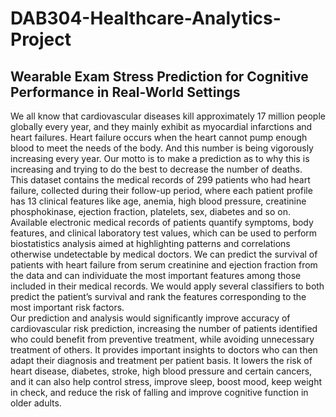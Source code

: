 # DAB304-Healthcare-Analytics-Project

## Wearable Exam Stress Prediction for Cognitive Performance in Real-World Settings

We all know that cardiovascular diseases kill approximately 17 million people globally every year, and they mainly exhibit as myocardial infarctions and heart failures. Heart failure occurs when the heart cannot pump enough blood to meet the needs of the body. And this number is being vigorously increasing every year. Our motto is to make a prediction as to why this is increasing and trying to do the best to decrease the number of deaths.  
This dataset contains the medical records of 299 patients who had heart failure, collected during their follow-up period, where each patient profile has 13 clinical features like age, anemia, high blood pressure, creatinine phosphokinase, ejection fraction, platelets, sex, diabetes and so on. Available electronic medical records of patients quantify symptoms, body features, and clinical laboratory test values, which can be used to perform biostatistics analysis aimed at highlighting patterns and correlations otherwise undetectable by medical doctors. We can predict the survival of patients with heart failure from serum creatinine and ejection fraction from the data and can individuate the most important features among those included in their medical records. We would apply several classifiers to both predict the patient’s survival and rank the features corresponding to the most important risk factors.  
Our prediction and analysis would significantly improve accuracy of cardiovascular risk prediction, increasing the number of patients identified who could benefit from preventive treatment, while avoiding unnecessary treatment of others. It provides important insights to doctors who can then adapt their diagnosis and treatment per patient basis. It lowers the risk of heart disease, diabetes, stroke, high blood pressure and certain cancers, and it can also help control stress, improve sleep, boost mood, keep weight in check, and reduce the risk of falling and improve cognitive function in older adults.  
